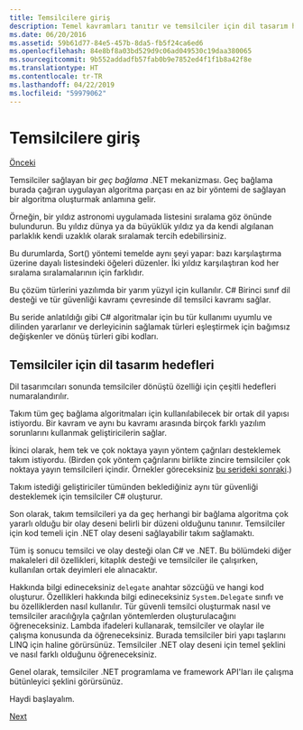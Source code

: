 ```yaml
---
title: Temsilcilere giriş
description: Temel kavramları tanıtır ve temsilciler için dil tasarım hedefleri ele alınmaktadır genel bakış bölümüne temsilciler hakkında bilgi edinin.
ms.date: 06/20/2016
ms.assetid: 59b61d77-84e5-457b-8da5-fb5f24ca6ed6
ms.openlocfilehash: 84e8bf8a03bd529d9c06ad049530c19daa380065
ms.sourcegitcommit: 9b552addadfb57fab0b9e7852ed4f1f1b8a42f8e
ms.translationtype: HT
ms.contentlocale: tr-TR
ms.lasthandoff: 04/22/2019
ms.locfileid: "59979062"
---
```

# <a name="introduction-to-delegates"></a>Temsilcilere giriş

[Önceki](delegates-events.md)

Temsilciler sağlayan bir *geç bağlama* .NET mekanizması. Geç bağlama burada çağıran uygulayan algoritma parçası en az bir yöntemi de sağlayan bir algoritma oluşturmak anlamına gelir.

Örneğin, bir yıldız astronomi uygulamada listesini sıralama göz önünde bulundurun.
Bu yıldız dünya ya da büyüklük yıldız ya da kendi algılanan parlaklık kendi uzaklık olarak sıralamak tercih edebilirsiniz.

Bu durumlarda, Sort() yöntemi temelde aynı şeyi yapar: bazı karşılaştırma üzerine dayalı listesindeki öğeleri düzenler. İki yıldız karşılaştıran kod her sıralama sıralamalarının için farklıdır.

Bu çözüm türlerini yazılımda bir yarım yüzyıl için kullanılır.
C# Birinci sınıf dil desteği ve tür güvenliği kavramı çevresinde dil temsilci kavramı sağlar.

Bu seride anlatıldığı gibi C# algoritmalar için bu tür kullanımı uyumlu ve dilinden yararlanır ve derleyicinin sağlamak türleri eşleştirmek için bağımsız değişkenler ve dönüş türleri gibi kodları.

## <a name="language-design-goals-for-delegates"></a>Temsilciler için dil tasarım hedefleri

Dil tasarımcıları sonunda temsilciler dönüştü özelliği için çeşitli hedefleri numaralandırılır.

Takım tüm geç bağlama algoritmaları için kullanılabilecek bir ortak dil yapısı istiyordu. Bir kavram ve aynı bu kavramı arasında birçok farklı yazılım sorunlarını kullanmak geliştiricilerin sağlar.

İkinci olarak, hem tek ve çok noktaya yayın yöntem çağrıları desteklemek takım istiyordu. (Birden çok yöntem çağrılarını birlikte zincire temsilciler çok noktaya yayın temsilcileri içindir. Örnekler göreceksiniz [bu serideki sonraki](delegate-class.md).) 

Takım istediği geliştiriciler tümünden beklediğiniz aynı tür güvenliği desteklemek için temsilciler C# oluşturur. 

Son olarak, takım temsilcileri ya da geç herhangi bir bağlama algoritma çok yararlı olduğu bir olay deseni belirli bir düzeni olduğunu tanınır. Temsilciler için kod temeli için .NET olay deseni sağlayabilir takım sağlamaktı.

Tüm iş sonucu temsilci ve olay desteği olan C# ve .NET. Bu bölümdeki diğer makaleleri dil özellikleri, kitaplık desteği ve temsilciler ile çalışırken, kullanılan ortak deyimleri ele alınacaktır.

Hakkında bilgi edineceksiniz `delegate` anahtar sözcüğü ve hangi kod oluşturur. Özellikleri hakkında bilgi edineceksiniz `System.Delegate` sınıfı ve bu özelliklerden nasıl kullanılır. Tür güvenli temsilci oluşturmak nasıl ve temsilciler aracılığıyla çağrılan yöntemlerden oluşturulacağını öğreneceksiniz. Lambda ifadeleri kullanarak, temsilciler ve olaylar ile çalışma konusunda da öğreneceksiniz. Burada temsilciler biri yapı taşlarını LINQ için haline görürsünüz. Temsilciler .NET olay deseni için temel şeklini ve nasıl farklı olduğunu öğreneceksiniz.

Genel olarak, temsilciler .NET programlama ve framework API'ları ile çalışma bütünleyici şeklini görürsünüz.

Haydi başlayalım.

[Next](delegate-class.md)
